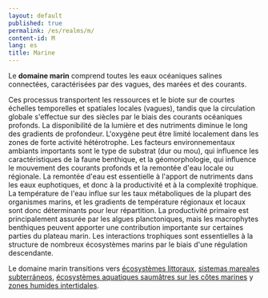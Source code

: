 ```yaml
---
layout: default
published: true
permalink: /es/realms/m/
content-id: M
lang: es
title: Marine
---
```


Le **domaine marin** comprend toutes les eaux océaniques salines connectées, caractérisées par des vagues, des marées et des courants. 

Ces processus transportent les ressources et le biote sur de courtes échelles temporelles et spatiales locales (vagues), tandis que la circulation globale s'effectue sur des siècles par le biais des courants océaniques profonds. La disponibilité de la lumière et des nutriments diminue le long des gradients de profondeur. L'oxygène peut être limité localement dans les zones de forte activité hétérotrophe. Les facteurs environnementaux ambiants importants sont le type de substrat (dur ou mou), qui influence les caractéristiques de la faune benthique, et la géomorphologie, qui influence le mouvement des courants profonds et la remontée d'eau locale ou régionale. La remontée d'eau est essentielle à l'apport de nutriments dans les eaux euphotiques, et donc à la productivité et à la complexité trophique. La température de l'eau influe sur les taux métaboliques de la plupart des organismes marins, et les gradients de température régionaux et locaux sont donc déterminants pour leur répartition. La productivité primaire est principalement assurée par les algues planctoniques, mais les macrophytes benthiques peuvent apporter une contribution importante sur certaines parties du plateau marin. Les interactions trophiques sont essentielles à la structure de nombreux écosystèmes marins par le biais d'une régulation descendante.

Le domaine marin transitions vers [écosystèmes littoraux](/explore/realms/MT), [sistemas mareales subterráneos](/explore/realms/SM), [écosystèmes aquatiques saumâtres sur les côtes marines](/explore/realms/FM) y [zones humides intertidales](/explore/realms/MFT).